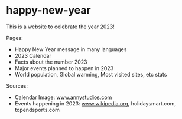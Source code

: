 # happy-new-year

This is a website to celebrate the year 2023!

Pages:
- Happy New Year message in many languages
- 2023 Calendar
- Facts about the number 2023
- Major events planned to happen in 2023
- World population, Global warming, Most visited sites, etc stats

Sources:
- Calendar Image: www.annystudios.com
- Events happening in 2023: www.wikipedia.org, holidaysmart.com, topendsports.com
